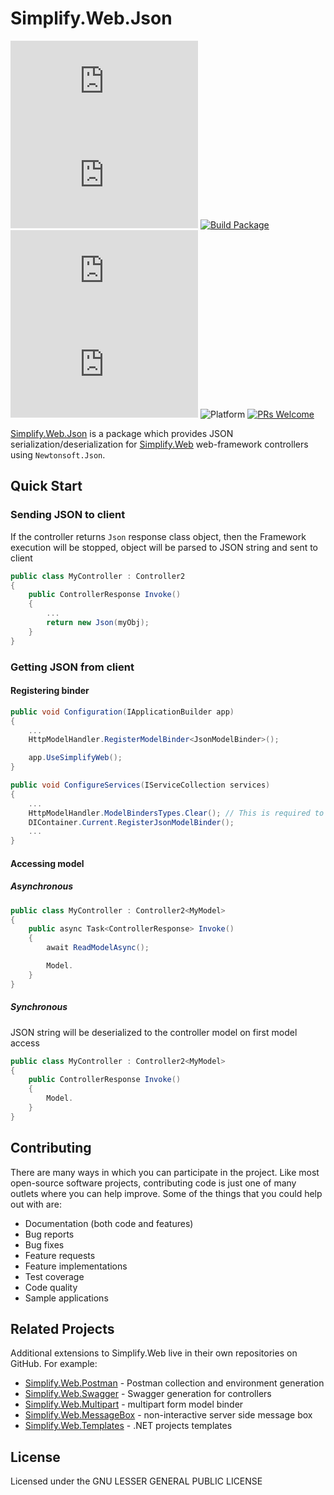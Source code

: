 # Simplify.Web.Json

[![Nuget Version](https://img.shields.io/nuget/v/Simplify.Web.Json)](https://www.nuget.org/packages/Simplify.Web.Json/)
[![Nuget Download](https://img.shields.io/nuget/dt/Simplify.Web.Json)](https://www.nuget.org/packages/Simplify.Web.Json/)
[![Build Package](https://github.com/SimplifyNet/Simplify.Web.Json/actions/workflows/build.yml/badge.svg)](https://github.com/SimplifyNet/Simplify.Web.Json/actions/workflows/build.yml)[![Libraries.io dependency status for latest release](https://img.shields.io/librariesio/release/nuget/Simplify.Web.Json)](https://libraries.io/nuget/Simplify.Web.Json)
[![CodeFactor Grade](https://img.shields.io/codefactor/grade/github/SimplifyNet/Simplify.Web.Json)](https://www.codefactor.io/repository/github/simplifynet/simplify.web.Json)
![Platform](https://img.shields.io/badge/platform-.NET%206.0%20%7C%20.NET%20Standard%202.1%20%7C%20.NET%20Standard%202.0-lightgrey)
[![PRs Welcome](https://img.shields.io/badge/PRs-welcome-brightgreen)](http://makeapullrequest.com)

[Simplify.Web.Json](https://www.nuget.org/packages/Simplify.Web.Json/) is a package which provides JSON serialization/deserialization for [Simplify.Web](https://github.com/SimplifyNet/Simplify.Web) web-framework controllers using `Newtonsoft.Json`.

## Quick Start

### Sending JSON to client

If the controller returns `Json` response class object, then the Framework execution will be stopped, object will be parsed to JSON string and sent to client

```csharp
public class MyController : Controller2
{
    public ControllerResponse Invoke()
    {
        ...
        return new Json(myObj);
    }
}
```

### Getting JSON from client

#### Registering binder

```csharp
public void Configuration(IApplicationBuilder app)
{
    ...
    HttpModelHandler.RegisterModelBinder<JsonModelBinder>();

    app.UseSimplifyWeb();
}

public void ConfigureServices(IServiceCollection services)
{
    ...
	HttpModelHandler.ModelBindersTypes.Clear(); // This is required to remove built-in JSON model binder (based on System.Text.Json)
    DIContainer.Current.RegisterJsonModelBinder();
    ...
}
```

#### Accessing model

##### Asynchronous

```csharp
public class MyController : Controller2<MyModel>
{
    public async Task<ControllerResponse> Invoke()
    {
        await ReadModelAsync();

        Model.
    }
}
```

##### Synchronous

JSON string will be deserialized to the controller model on first model access

```csharp
public class MyController : Controller2<MyModel>
{
    public ControllerResponse Invoke()
    {
        Model.
    }
}
```

## Contributing

There are many ways in which you can participate in the project. Like most open-source software projects, contributing code is just one of many outlets where you can help improve. Some of the things that you could help out with are:

- Documentation (both code and features)
- Bug reports
- Bug fixes
- Feature requests
- Feature implementations
- Test coverage
- Code quality
- Sample applications

## Related Projects

Additional extensions to Simplify.Web live in their own repositories on GitHub. For example:

- [Simplify.Web.Postman](https://github.com/SimplifyNet/Simplify.Web.Postman) - Postman collection and environment generation
- [Simplify.Web.Swagger](https://github.com/SimplifyNet/Simplify.Web.Swagger) - Swagger generation for controllers
- [Simplify.Web.Multipart](https://github.com/SimplifyNet/Simplify.Web.Multipart) - multipart form model binder
- [Simplify.Web.MessageBox](https://github.com/SimplifyNet/Simplify.Web.MessageBox) - non-interactive server side message box
- [Simplify.Web.Templates](https://github.com/SimplifyNet/Simplify.Web.Templates) - .NET projects templates

## License

Licensed under the GNU LESSER GENERAL PUBLIC LICENSE
